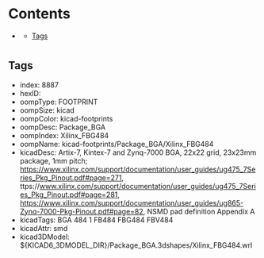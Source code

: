 



Contents
========

* [](#)
	* [Tags](#tags)

# 

## Tags

- index: 8887
- hexID: 
- oompType: FOOTPRINT
- oompSize: kicad
- oompColor: kicad-footprints
- oompDesc: Package_BGA
- oompIndex: Xilinx_FBG484
- oompName: kicad-footprints/Package_BGA/Xilinx_FBG484
- kicadDesc: Artix-7, Kintex-7 and Zynq-7000 BGA, 22x22 grid, 23x23mm package, 1mm pitch; https://www.xilinx.com/support/documentation/user_guides/ug475_7Series_Pkg_Pinout.pdf#page=271, ttps://www.xilinx.com/support/documentation/user_guides/ug475_7Series_Pkg_Pinout.pdf#page=281, https://www.xilinx.com/support/documentation/user_guides/ug865-Zynq-7000-Pkg-Pinout.pdf#page=82, NSMD pad definition Appendix A
- kicadTags: BGA 484 1 FB484 FBG484 FBV484
- kicadAttr: smd
- kicad3DModel: ${KICAD6_3DMODEL_DIR}/Package_BGA.3dshapes/Xilinx_FBG484.wrl
